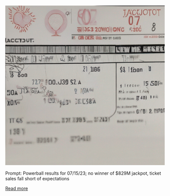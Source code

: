 ![Generated Image](image.png)

Prompt: Powerball results for 07/15/23; no winner of $829M jackpot, ticket sales fall short of expectations

[Read more](https://www.mlive.com/lottery/2023/07/powerball-results-for-071523-no-winner-of-829m-jackpot-ticket-sales-fall-short-of-expectations.html)